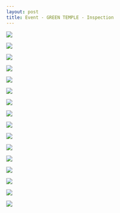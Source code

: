 ```yaml
---
layout: post
title: Event - GREEN TEMPLE - Inspection
---
```


<a href='https://photos.google.com/share/AF1QipOlaqqQF-582MOG4ghk_wmf6erWV6TxmqzOJJpZ1-GYGgGI6W72k-GK3sS90wW1zw?key=TnlreEtHWnFzSXk3dHNRdmFicmstbEQ2NGozak5n&source=ctrlq.org'><img src='https://lh3.googleusercontent.com/FD59h5qb4-J2mct4Gd9tmX20PcRAdwkzpHayM-ADL5SfHwRbjmvQSmvKiWAdHMKBbQVDIIgv2eV4xg28UOsmDpn4_5KDah_gEIVRqTAf85IxzkF2nnM08q2iYKTUHU0J6k4QZw' /></a>

<a href='https://photos.google.com/share/AF1QipO7zU4G8ksCX75TCRzgJnAr2kJEjKXaj4q3HysZi3WZtuUQiHgHZPEgA8J3l8_VeQ?key=dXRfNzVGVlRGY1lSckhHdndsSGtodmZRdUhDVzNR&source=ctrlq.org'><img src='https://lh3.googleusercontent.com/xPA03A4rdDqE-GjzFZuunf-B5z0Gt01LQae2OfprOUHzKqLHBH2vqMlLHSxHSrgz7O8-3UWzMY3pVWiH-v4o_klHpV0cczV-zjnsbL5lNYh9tD_7ClhxeCneYLHUlpLOnMpqJw' /></a>

<a href='https://photos.google.com/share/AF1QipOtsKdOHEKmfVXrsgvJijvSkVkJc9vfbyiloNA_13I_xe8TNhQ9b23iikW0QM0SRA?key=OHVILVlkNDdpaExpS2ZVd1M2MnNRdTZGM0swOTdn&source=ctrlq.org'><img src='https://lh3.googleusercontent.com/-_chxLhxUb-QagO1tHkbl9VzHpc6jOAI0n9YwfVvV50wB2J7FtD4_vuor2CZ6Eb5WDjQtr7J_4vxwg8G1Er6j_nz5-7wSDoVZwhFxhBOnRk-9jX-GeGfHjdX3MCtdrkwdFaL5g' /></a>

<a href='https://photos.google.com/share/AF1QipNTr2PsRG2ZwWpgzrSpM1vLMGx0r_PZKTt6lWfPMVevn-e3_dx6AeoA64KnJmyj2A?key=YXk1a3piX2ZaZkRSYVJQb29tQUZPZTV5RnB5S0NB&source=ctrlq.org'><img src='https://lh3.googleusercontent.com/gfHPLCWVp4LpewtvLcprLj_sOsyqBYDLfmWk0Ay8xVBI0HDNyB3sc4aOKCYwmT-jaGDL_31ibzzJXv1MeLtdBxxBKWprxKtC99wF6oHg4mruZXC4864Uqy5gK6CuOuXb9ZUeYA' /></a>

<a href='https://photos.google.com/share/AF1QipPfvYkghJlqtEqDPYKNXlyPocEAyk5wHgjRiY1Ti2NyNcgUN67h5Bskglr4290YuQ?key=TFpQNXZDLV8zSDZITE96alh0QnFTTFRNNW9JcUV3&source=ctrlq.org'><img src='https://lh3.googleusercontent.com/j6_kZUulm6iKKl4pKQ31gye6xK5Z6YOx23z0sb6-0rwge90ylAu1mcKTHUpRyzUSNEj6A5kvjdKgQcHagDc0z2HkiVvWgaddGO0QREgnB39iSd1C2Ub2AbZbJSIfixEalvN3EA' /></a>

<a href='https://photos.google.com/share/AF1QipOphwEvRxSOY61mH3q7jnD08K0e4JtGENMkFvBvC6uy1P4Up3w6ZeK92IXRVFWT_g?key=QzBnMzFPWW56NU1mTGtoUEZPMlBSSmlQa2JJTERB&source=ctrlq.org'><img src='https://lh3.googleusercontent.com/B4ZNJJACU32RL_tDQZ040jfa5RG-bOLmQxAOhifyZ-yoP2tMTVO8w1HbOpPsedX3IlfsG-HlpkP3VyU5kke8fdcq46GWFOR9PP8y9uCzJhvq3Br9BRpf2AEllJf-GQAyY2rOXA' /></a>

<a href='https://photos.google.com/share/AF1QipOeJlpokQi3pt5E6hAr3OtngK4I8uzzDmhC-gKOPo-DZpFiNMegJdZoh93HFVQ70g?key=dEEyZ1dQOUtVUl9jbnVLd3RTOUNJQWFKc2NJdHR3&source=ctrlq.org'><img src='https://lh3.googleusercontent.com/MbC0qYAhI0_Rw1TQFGF0EvljydmX8tlwds2Aah0zjB5reeNGAHRBceftESKxvaW51JnX6VqrKTDw6bvQkxGWZlFA7GLzy161pS_Th4QIvY1xaqtPxdzXaZym0qnu_Cm5AZ5mnw' /></a>

<a href='https://photos.google.com/share/AF1QipOZZnF5z5J02XuWTvgbElnNExyMaYlq9dUP1RK_XrRubstH__-xzeXsg0UkxiLkeQ?key=eDhKS282N3VjYnRGd0dDN1BDUTdLRHlnanZSNFdB&source=ctrlq.org'><img src='https://lh3.googleusercontent.com/DTsp7FuoNhwRYqktYwPYorUCyYTrP2vSrglEAE3S7m6YbGXsbGc4I6zYEcS5rNURCALwiTFd8YgqCu4txtW3RZAO57glskWASkdjk5sL9Uz5olcu0Ml5aCbrKWy7DwRO_Xe95A' /></a>

<a href='https://photos.google.com/share/AF1QipNsC_B_Xh19g61qKQwhjiPKHYTIfZav4JJ4NIbHE5nEAYICv-Hayn7q9ew5RnYMIQ?key=bDJKYkVXZ3lhTkpuZ3ZtRWpIS0NCeVRKR2ZpUlVR&source=ctrlq.org'><img src='https://lh3.googleusercontent.com/gktWyS-EQ-uWLlcvlSPUATUqJVMUxtujy9L5sEcSbPYCAg3XcoHdy28OA3yDf6I9UTcASvo6Hv4SFcr-jVQLOXv7BZW5EC6f8tc2a3OSCFAzCEBnAc8ppcQ3z87oilDbj0gpbg' /></a>

<a href='https://photos.google.com/share/AF1QipPyLmlonAM-fB4e_L9fnQjWO0EGiRf_oPO8FpXiCTmNvo9ikj1HSXhn_KEbyRbK9g?key=aEJYbUVid2Jwa1VkM0JiMmF0cUE2VFlVWjV1cV9n&source=ctrlq.org'><img src='https://lh3.googleusercontent.com/lobMNN8JF-KFXvpjYt4MozKC2lEQN-CVdPN6SBu2BM3nZvT82dqB9XJHVWXzluoxr7DwGrKa3EOsUuqAPm0M0PBgDlM9WopPlol_WD9F9O7TUKlVNW0UfWnHiOHs28n4DodImA' /></a>

<a href='https://photos.google.com/share/AF1QipOiFTlcM5tz44HKH-kselFc24STfratDhU3bmHy16EXTSqZZLcEsEqFlo0axazXAw?key=cERaNlFaV3I1ZUlybTBVOXdrMy1RWG5TemJydHhn&source=ctrlq.org'><img src='https://lh3.googleusercontent.com/K5wNJR9UNf7-SipJg_WWnRY0cGCPxEFfZDBXeB9-hx8SHpb1zrMlOdX7lvR3lygX0SKiq4Kgb--O933a3RfLMdmLeIZkgIUyQ9XnMeCQ243KDl7guNxDK4G0nynJm-RYqJ_2zw' /></a>

<a href='https://photos.google.com/share/AF1QipMbGz93G4EH4ggs5SdFTD-VLpkMS6ND_8eDzTHkKWrAClqQcOXE1vVbXg0uLWnb9A?key=OF9aZjdwRGNhMXlSOEdPamNDSUFSSVlnOHFqYlB3&source=ctrlq.org'><img src='https://lh3.googleusercontent.com/U0s1R8-E1Nwi__qAEqa8qey7DnKxr-bmlR3EY0DxSqEG3HohZu7r_RQDJPie-RbHZuU1L9vxhCfljGK06e21wdBiD7MyXpA-7tdRttYn10rK9PquHsCxOleniD000F0MSmT2qw' /></a>

<a href='https://photos.google.com/share/AF1QipMFFdABgCYtVgO26S3hsNymQ7uf562l4ZVsIV1ECe9BGiDdv4zbECFvEG5iwfbTZw?key=NXBnTlhhU3lFWjZFbGk0cGVYRm1EWVBteG9CU1Bn&source=ctrlq.org'><img src='https://lh3.googleusercontent.com/nCh-S9kHpOUh9uyQl9yz9i56kXac2ZNApTZRdP_Od77nygHHpYLwJeTIfvB86fiy7J6JX2XltHq2f95SKRQ9Byjsnpoeug7-VLHDQpVR3ZNYWndmpljn2olgPaMqYYwBjDzALw' /></a>

<a href='https://photos.google.com/share/AF1QipPtOrtq26ECfz_42_hywLvLl0Sf8r5CCUWjY_fUwZ8aPujZ2OXU4hmtAwB09EgxDw?key=ekFlUVJxTG1JcmJSU0hYNFk3MGhlalpEYnUtdXVB&source=ctrlq.org'><img src='https://lh3.googleusercontent.com/TRNFH9_fckQutLONsiF6sCRP_Nqd4kKC-kXok80GhrsiLJmep8fE_ILIXxXAVlPvlqQ8BpLwLM9ZBiMaEYHICibq4-X2VEQY6o3bHk1XE1oDgkCHJUvlLj2-OoAdk4-efr_dbA' /></a>

<a href='https://photos.google.com/share/AF1QipNBXqCqtPvKGra59q0WGHgFEG1Mv8KTEPJvbPYAys8lC3A0VIHMrjWsm8UNWddcHw?key=bVJIeF9UOFBZRlpNVzNCSS11RE4zYkdlS2xJVDNB&source=ctrlq.org'><img src='https://lh3.googleusercontent.com/Sd-kQJhd4fWU1FRTJQrpbQIiPCmmD8MY4RhydL3zVlYn58iHYl6Jp9z1TUOvqreF_3Mig6jh1SKjxI8XuF5Ud1cAlQiEbYfD3XaIPJs0NL9kiwsCyPvRTmg8Cjj68LsAFf6eTw' /></a>

<a href='https://photos.google.com/share/AF1QipNOp8Ipyc9tcn5bVgDAKjXs8oQ2ouZ_jTmqgzepz3mpQjMEBFT0X4MYPQUhg9hdDg?key=UThGVHl3b2dGcGRyMUxjMk9tV3NOVGZUMzE0dm5n&source=ctrlq.org'><img src='https://lh3.googleusercontent.com/1bDc48_u_3lEsUOvOz_BLqy7VifGjfOUV-pSgcPbAtxkule4rmV5iV6u0ey225bIE6_rQHD5DvkDHaKRu6De55RP9iHOkw0nJvMmLwTI_ocYGRp8wj9hdQuhze2h2GPfUmWC0Q' /></a>

